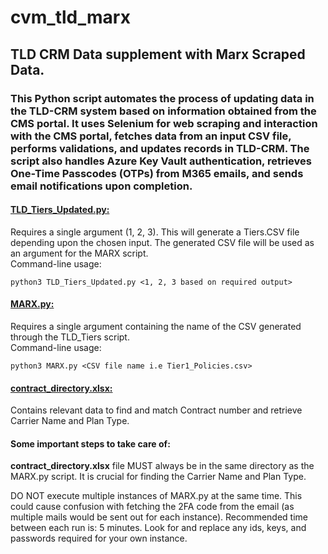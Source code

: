 # cvm_tld_marx
## TLD CRM Data supplement with Marx Scraped Data.

### This Python script automates the process of updating data in the TLD-CRM system based on information obtained from the CMS portal. It uses Selenium for web scraping and interaction with the CMS portal, fetches data from an input CSV file, performs validations, and updates records in TLD-CRM. The script also handles Azure Key Vault authentication, retrieves One-Time Passcodes (OTPs) from M365 emails, and sends email notifications upon completion.

#### **[TLD_Tiers_Updated.py:](https://drive.google.com/file/d/17crFL5IsGIfHzQLltWNMmDT0d8lzs8fH/view 'Detailed Documentation')**
Requires a single argument (1, 2, 3). This will generate a Tiers.CSV file depending upon the chosen input. The generated CSV file will be used as an argument for the MARX script. <br>
Command-line usage:<br>
```
python3 TLD_Tiers_Updated.py <1, 2, 3 based on required output>
```

#### **[MARX.py:](https://drive.google.com/file/d/1FTx7U3N90J4XHZR1JuzAJ9c5UlXbFLOV/view 'Detailed Documentation')**
Requires a single argument containing the name of the CSV generated through the TLD_Tiers script.<br>
Command-line usage:<br>
```
python3 MARX.py <CSV file name i.e Tier1_Policies.csv>
```

#### **[contract_directory.xlsx:](https://docs.google.com/spreadsheets/d/1RueedxgYvXycOgmRffDHv26vmcbpUE5bPt3PNB-a35w/edit 'Google Spreadsheet')**
Contains relevant data to find and match Contract number and retrieve Carrier Name and Plan Type.

#### Some important steps to take care of:
**contract_directory.xlsx** file MUST always be in the same directory as the MARX.py script. It is crucial for finding the Carrier Name and Plan Type.

DO NOT execute multiple instances of MARX.py at the same time. This could cause confusion with fetching the 2FA code from the email (as multiple mails would be sent out for each instance).
Recommended time between each run is: 5 minutes.  Look for and replace any ids, keys, and passwords required for your own instance.
